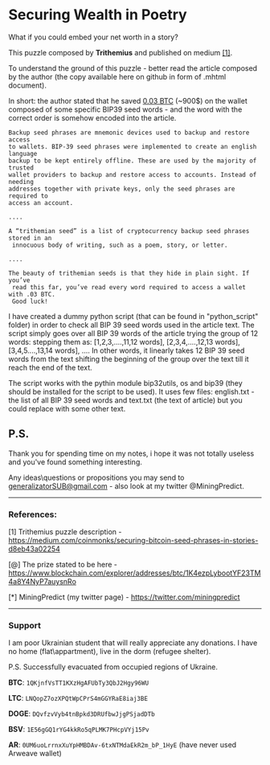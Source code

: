 # Securing Wealth in Poetry
What if you could embed your net worth in a story?

This puzzle composed by **Trithemius** and published on medium [[1]](https://medium.com/coinmonks/securing-bitcoin-seed-phrases-in-stories-d8eb43a02254).

To understand the ground of this puzzle - better read the article composed by the author (the copy available here on github in form of .mhtml document).

In short: the author stated that he saved [0.03 BTC](https://www.blockchain.com/explorer/addresses/btc/1K4ezpLybootYF23TM4a8Y4NyP7auysnRo) (~900$) on the wallet composed of some specific BIP39 seed words - and the word with the correct order is somehow encoded into the article.

```
Backup seed phrases are mnemonic devices used to backup and restore access
to wallets. BIP-39 seed phrases were implemented to create an english language
backup to be kept entirely offline. These are used by the majority of trusted
wallet providers to backup and restore access to accounts. Instead of needing
addresses together with private keys, only the seed phrases are required to
access an account.

....

A “trithemian seed” is a list of cryptocurrency backup seed phrases stored in an
 innocuous body of writing, such as a poem, story, or letter.

....

The beauty of trithemian seeds is that they hide in plain sight. If you’ve
 read this far, you’ve read every word required to access a wallet with .03 BTC.
 Good luck!
```

I have created a dummy python script (that can be found in "python_script" folder)
in order to check all BIP 39 seed words used in the article text. The script simply
goes over all BIP 39 words of the article trying the group of 12 words: stepping
them as: [1,2,3,....,11,12 words], [2,3,4,....,12,13 words], [3,4,5....,13,14 words],
.... In other words, it linearly takes 12 BIP 39 seed words from the text shifting
the beginning of the group over the text till it reach the end of the text.

The script works with the pythin module bip32utils, os and bip39 (they should be 
installed for the script to be used). It uses few files: english.txt - the list of all 
BIP 39 seed words and text.txt (the text of article) but you could replace with some
other text.
 

## P.S.

Thank you for spending time on my notes, i hope it was not totally useless and you've found something interesting. 

Any ideas\questions or propositions you may send to generalizatorSUB@gmail.com - also look at my twitter @MiningPredict.

-------------------------------------------------------------------------
### References:

[1] Trithemius puzzle description - https://medium.com/coinmonks/securing-bitcoin-seed-phrases-in-stories-d8eb43a02254


[@] The prize stated to be here - https://www.blockchain.com/explorer/addresses/btc/1K4ezpLybootYF23TM4a8Y4NyP7auysnRo

[*] MiningPredict (my twitter page) - https://twitter.com/miningpredict



-------------------------------------------------------------------------
### Support
I am poor Ukrainian student that will really appreciate any donations.
I have no home (flat\appartment), live in the dorm (refugee shelter).
 
P.S. Successfully evacuated from occupied regions of Ukraine.

**BTC**:  `1QKjnfVsTT1KXzHgAFUbTy3QbJ2Hgy96WU`

**LTC**:  `LNQopZ7ozXPQtWpCPrS4mGGYRaE8iaj3BE`

**DOGE**: `DQvfzvVyb4tnBpkd3DRUfbwJjgPSjadDTb`

 **BSV**: `1E56gGQ1rYG4kkRo5qPLMK7PHcpVYj15Pv`

**AR**: `0UM6uoLrrnxXuYpHMBDAv-6txNTMdaEkR2m_bP_1HyE`
(have never used Arweave wallet)
